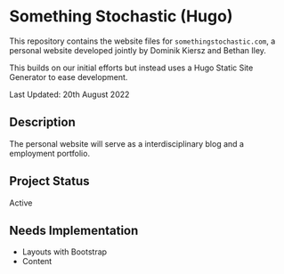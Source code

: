 # Something Stochastic (Hugo)

This repository contains the website files for `somethingstochastic.com`, a personal website developed jointly by Dominik Kiersz and Bethan Iley.

This builds on our initial efforts but instead uses a Hugo Static Site Generator to ease development.

Last Updated: 20th August 2022

## Description

The personal website will serve as a interdisciplinary blog and a employment portfolio.

## Project Status

Active

## Needs Implementation

- Layouts with Bootstrap
- Content

